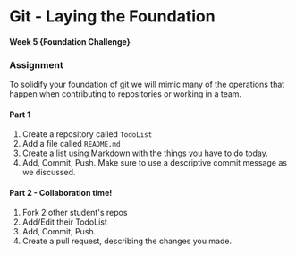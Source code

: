 # Git - Laying the Foundation
#### Week 5 {Foundation Challenge}

### Assignment
To solidify your foundation of git we will mimic many of the operations that happen when contributing to repositories or working in a team.

#### Part 1
1. Create a repository called `TodoList`
2. Add a file called `README.md `
3. Create a list using Markdown with the things you have to do today.
4. Add, Commit, Push. Make sure to use a descriptive commit message as we discussed.

#### Part 2 - Collaboration time!
1. Fork 2 other student's repos
2. Add/Edit their TodoList
3. Add, Commit, Push.
4. Create a pull request, describing the changes you made.